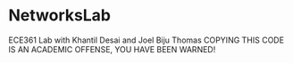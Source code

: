 # NetworksLab
ECE361 Lab with Khantil Desai and Joel Biju Thomas
COPYING THIS CODE IS AN ACADEMIC OFFENSE, YOU HAVE BEEN WARNED!

